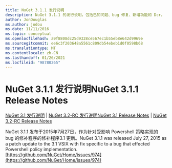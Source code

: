 ```yaml
---
title: NuGet 3.1.1 发行说明
description: NuGet 3.1.1 的发行说明，包括已知问题、bug 修复、新增功能和 Dcr。
author: JonDouglas
ms.author: jodou
ms.date: 11/11/2016
ms.topic: conceptual
ms.openlocfilehash: a9f8808dc25d9328ce567ec1b55eb8e642d9969e
ms.sourcegitcommit: ee6c3f203648a5561c809db54ebeb1d0f0598b68
ms.translationtype: MT
ms.contentlocale: zh-CN
ms.lasthandoff: 01/26/2021
ms.locfileid: "98780265"
---
```

# <a name="nuget-311-release-notes"></a><span data-ttu-id="62585-103">NuGet 3.1.1 发行说明</span><span class="sxs-lookup"><span data-stu-id="62585-103">NuGet 3.1.1 Release Notes</span></span>

<span data-ttu-id="62585-104">[NuGet 3.1 发行说明](../release-notes/nuget-3.1.md)  | [NuGet 3.2-RC 发行说明](../release-notes/nuget-3.2-RC.md)</span><span class="sxs-lookup"><span data-stu-id="62585-104">[NuGet 3.1 Release Notes](../release-notes/nuget-3.1.md) | [NuGet 3.2-RC Release Notes](../release-notes/nuget-3.2-RC.md)</span></span>

<span data-ttu-id="62585-105">NuGet 3.1.1 发布于2015年7月27日，作为针对受影响 Powershell 策略实现的 bug 的修补程序的修补程序3.1 更新。</span><span class="sxs-lookup"><span data-stu-id="62585-105">NuGet 3.1.1 was released July 27, 2015 as a patch update to the 3.1 VSIX with fix specific to a bug that effected Powershell policy implementation.</span></span>
[https://github.com/NuGet/Home/issues/974](https://github.com/NuGet/Home/issues/974)